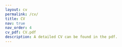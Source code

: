 ```yaml
---
layout: cv
permalink: /cv/
title: CV
nav: true
nav_order: 4
cv_pdf: CV.pdf
description: A detailed CV can be found in the pdf.
---
```

